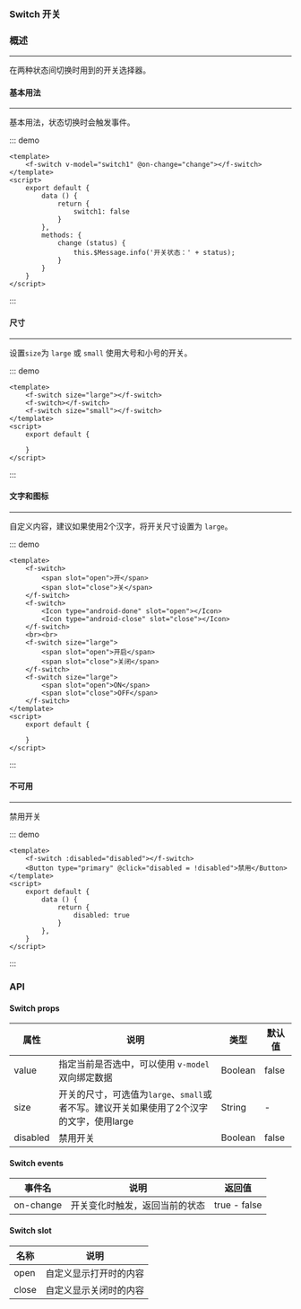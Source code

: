 ### Switch 开关

### 概述 
----
在两种状态间切换时用到的开关选择器。


#### 基本用法
----
基本用法，状态切换时会触发事件。

::: demo
```vue
<template>
    <f-switch v-model="switch1" @on-change="change"></f-switch>
</template>
<script>
    export default {
        data () {
            return {
                switch1: false
            }  
        },
        methods: {
            change (status) {
                this.$Message.info('开关状态：' + status);
            }
        }
    }
</script>
```
:::


#### 尺寸
----
设置`size`为 `large` 或 `small` 使用大号和小号的开关。

::: demo
```vue
<template>
    <f-switch size="large"></f-switch>
    <f-switch></f-switch>
    <f-switch size="small"></f-switch>
</template>
<script>
    export default {
        
    }
</script>
```
:::

#### 文字和图标
----
自定义内容，建议如果使用2个汉字，将开关尺寸设置为 `large`。

::: demo
```vue
<template>
    <f-switch>
        <span slot="open">开</span>
        <span slot="close">关</span>
    </f-switch>
    <f-switch>
        <Icon type="android-done" slot="open"></Icon>
        <Icon type="android-close" slot="close"></Icon>
    </f-switch>
    <br><br>
    <f-switch size="large">
        <span slot="open">开启</span>
        <span slot="close">关闭</span>
    </f-switch>
    <f-switch size="large">
        <span slot="open">ON</span>
        <span slot="close">OFF</span>
    </f-switch>
</template>
<script>
    export default {
        
    }
</script>
```
:::

#### 不可用
----
禁用开关

::: demo
```vue
<template>
    <f-switch :disabled="disabled"></f-switch>
    <Button type="primary" @click="disabled = !disabled">禁用</Button>
</template>
<script>
    export default {
        data () {
            return {
                disabled: true
            }
        },
    }
</script>
```
:::


### API

#### Switch props

|属性	|说明	|类型 |	默认值|
|---- |---- | ----| ----- |
|value	  |指定当前是否选中，可以使用 `v-model` 双向绑定数据	 |Boolean |	false |
|size	    |开关的尺寸，可选值为`large`、`small`或者不写。建议开关如果使用了2个汉字的文字，使用large |	String |	-  |
|disabled	|禁用开关	|  Boolean	| false |

#### Switch events 

|事件名 |	说明	|返回值|
|-----  | ----  | ---- |
| on-change	|开关变化时触发，返回当前的状态	| true - false|

#### Switch slot

|名称	|说明|
|---- |--- |
|open	|自定义显示打开时的内容|
|close|	自定义显示关闭时的内容|



